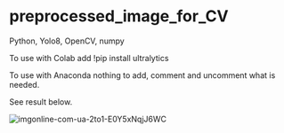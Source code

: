 # preprocessed_image_for_CV
Python, Yolo8, OpenCV, numpy

To use with Colab add !pip install ultralytics

To use with Anaconda nothing to add, comment and uncomment what is needed.

See result below.

![imgonline-com-ua-2to1-E0Y5xNqjJ6WC](https://github.com/JuliaBars/preprocessed_image_for_CV/assets/107411145/ce469281-ca52-490f-b171-cb55a1454bd4)
